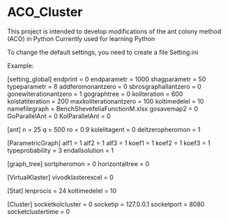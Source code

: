 # ACO_Cluster
This project is intended to develop modifications of the ant colony method (ACO) in Python Currently used for learning Python

To change the default settings, you need to create a file Setting.ini

Example:

[setting_global]
endprint = 0
endparametr = 1000
shagparametr = 50
typeparametr = 8
addferomonantzero = 0
sbrosgraphallantzero = 0
gonewiterationantzero = 1
gographtree = 0
koliteration = 600
kolstatiteration = 200
maxkoliterationantzero = 100
koltimedelel = 10
namefilegraph = BenchShevefeliaFunctionM.xlsx
gosavemap2 = 0
GoParallelAnt = 0
KolParallelAnt = 0


[ant]
n = 25
q = 500
ro = 0.9
kolelitagent = 0
deltzeropheromon = 1

[ParametricGraph]
alf1 = 1
alf2 = 1
alf3 = 1
koef1 = 1
koef2 = 1
koef3 = 1
typeprobability = 3
endallsolution = 1

[graph_tree]
sortpheromon = 0
horizontaltree = 0

[VirtualKlaster]
vivodklasterexcel = 0

[Stat]
lenprocis = 24
koltimedelel = 10

[Cluster]
socketkolcluster = 0
socketip = 127.0.0.1
socketport = 8080
socketclustertime = 0

